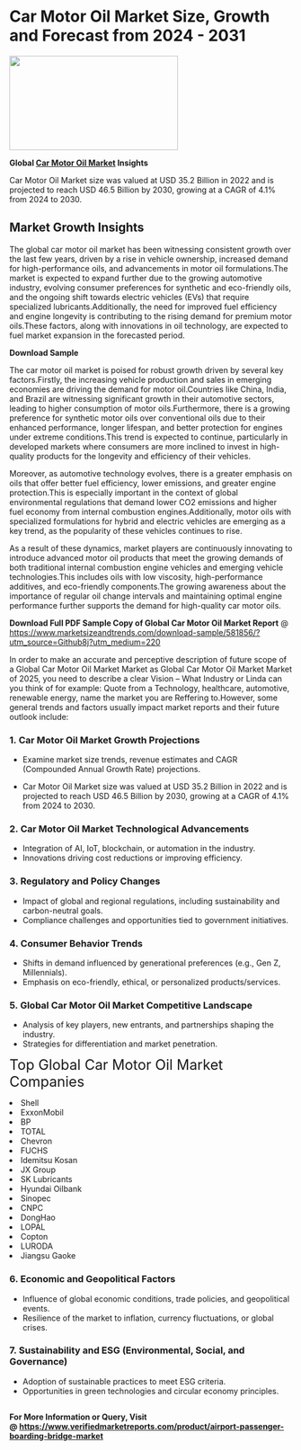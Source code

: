 <H1>Car Motor Oil Market Size, Growth and Forecast from 2024 - 2031</H1><img class="aligncenter size-medium wp-image-584254" src="https://thirdeyenews.in/wp-content/uploads/2024/09/Global-Market-Research-300x168.jpeg" alt="" width="300" height="168" /><p><strong>Global&nbsp;<a href="https://www.marketsizeandtrends.com/download-sample/581856/?utm_source=Github8j?utm_medium=220">Car Motor Oil Market</a> Insights</strong></p><p>Car Motor Oil Market size was valued at USD 35.2 Billion in 2022 and is projected to reach USD 46.5 Billion by 2030, growing at a CAGR of 4.1% from 2024 to 2030.</p><p><h2>Market Growth Insights</h2> <p>The global car motor oil market has been witnessing consistent growth over the last few years, driven by a rise in vehicle ownership, increased demand for high-performance oils, and advancements in motor oil formulations.The market is expected to expand further due to the growing automotive industry, evolving consumer preferences for synthetic and eco-friendly oils, and the ongoing shift towards electric vehicles (EVs) that require specialized lubricants.Additionally, the need for improved fuel efficiency and engine longevity is contributing to the rising demand for premium motor oils.These factors, along with innovations in oil technology, are expected to fuel market expansion in the forecasted period.</p> <p><strong>Download Sample</strong></p> <p>The car motor oil market is poised for robust growth driven by several key factors.Firstly, the increasing vehicle production and sales in emerging economies are driving the demand for motor oil.Countries like China, India, and Brazil are witnessing significant growth in their automotive sectors, leading to higher consumption of motor oils.Furthermore, there is a growing preference for synthetic motor oils over conventional oils due to their enhanced performance, longer lifespan, and better protection for engines under extreme conditions.This trend is expected to continue, particularly in developed markets where consumers are more inclined to invest in high-quality products for the longevity and efficiency of their vehicles.</p> <p>Moreover, as automotive technology evolves, there is a greater emphasis on oils that offer better fuel efficiency, lower emissions, and greater engine protection.This is especially important in the context of global environmental regulations that demand lower CO2 emissions and higher fuel economy from internal combustion engines.Additionally, motor oils with specialized formulations for hybrid and electric vehicles are emerging as a key trend, as the popularity of these vehicles continues to rise.</p> <p>As a result of these dynamics, market players are continuously innovating to introduce advanced motor oil products that meet the growing demands of both traditional internal combustion engine vehicles and emerging vehicle technologies.This includes oils with low viscosity, high-performance additives, and eco-friendly components.The growing awareness about the importance of regular oil change intervals and maintaining optimal engine performance further supports the demand for high-quality car motor oils.</p> <p><span class=""><strong>Download Full PDF Sample Copy of Global Car Motor Oil Market Report</strong> @ <a href="https://www.marketsizeandtrends.com/download-sample/581856/?utm_source=Github8j?utm_medium=220" target="_blank">https://www.marketsizeandtrends.com/download-sample/581856/?utm_source=Github8j?utm_medium=220</a></span></p><p>In order to make an accurate and perceptive description of future scope of a Global&nbsp;Car Motor Oil Market Market as Global&nbsp;Car Motor Oil Market Market of 2025, you need to describe a clear Vision &ndash; What Industry or Linda can you think of for example: Quote from a Technology, healthcare, automotive, renewable energy, name the market you are Reffering to.However, some general trends and factors usually impact market reports and their future outlook include:</p><h3>1.&nbsp;<strong>Car Motor Oil Market Growth Projections</strong></h3><ul><li>Examine market size trends, revenue estimates and CAGR (Compounded Annual Growth Rate) projections.</li><li><p>Car Motor Oil Market size was valued at USD 35.2 Billion in 2022 and is projected to reach USD 46.5 Billion by 2030, growing at a CAGR of 4.1% from 2024 to 2030.</p></li></ul><h3>2.&nbsp;<strong>Car Motor Oil Market Technological Advancements</strong></h3><ul><li>Integration of AI, IoT, blockchain, or automation in the industry.</li><li>Innovations driving cost reductions or improving efficiency.</li></ul><h3>3.&nbsp;<strong>Regulatory and Policy Changes</strong></h3><ul><li>Impact of global and regional regulations, including sustainability and carbon-neutral goals.</li><li>Compliance challenges and opportunities tied to government initiatives.</li></ul><h3>4.&nbsp;<strong>Consumer Behavior Trends</strong></h3><ul><li>Shifts in demand influenced by generational preferences (e.g., Gen Z, Millennials).</li><li>Emphasis on eco-friendly, ethical, or personalized products/services.</li></ul><h3>5.&nbsp;<strong>Global Car Motor Oil Market Competitive Landscape</strong></h3><ul><li>Analysis of key players, new entrants, and partnerships shaping the industry.</li><li>Strategies for differentiation and market penetration.</li></ul><p data-pm-slice="1 1 []"><span style="color: inherit; font-family: inherit; font-size: 25px;">Top Global Car Motor Oil Market Companies</span></p><div class="" data-test-id=""><p><li>Shell</li><li> ExxonMobil</li><li> BP</li><li> TOTAL</li><li> Chevron</li><li> FUCHS</li><li> Idemitsu Kosan</li><li> JX Group</li><li> SK Lubricants</li><li> Hyundai Oilbank</li><li> Sinopec</li><li> CNPC</li><li> DongHao</li><li> LOPAL</li><li> Copton</li><li> LURODA</li><li> Jiangsu Gaoke</li></p></div><h3>6.&nbsp;<strong>Economic and Geopolitical Factors</strong></h3><ul><li>Influence of global economic conditions, trade policies, and geopolitical events.</li><li>Resilience of the market to inflation, currency fluctuations, or global crises.</li></ul><h3>7.&nbsp;<strong>Sustainability and ESG (Environmental, Social, and Governance)</strong></h3><ul><li>Adoption of sustainable practices to meet ESG criteria.</li><li>Opportunities in green technologies and circular economy principles.</li></ul><h2><strong style="font-size: 14px;">For More Information or Query, Visit @&nbsp;</strong><a style="background-color: #ffffff; font-size: 14px;" href="https://www.marketsizeandtrends.com/report/car-motor-oil-market/" target="_blank">https://www.verifiedmarketreports.com/product/airport-passenger-boarding-bridge-market</a></h2>